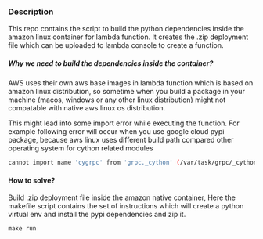 ### Description

This repo contains the script to build the python dependencies inside the amazon linux container for lambda function. 
It creates the .zip deployment file which can be uploaded to lambda console to create a function.

##### Why we need to build the dependencies inside the container? 
AWS uses their own aws base images in lambda function which is based on amazon linux distribution, 
so sometime when you build a package in your machine (macos, windows or any other linux distribution) might not 
compatable with native aws linux os distribution. 

This might lead into some import error while executing the function. For example following error will occur when you
use google cloud pypi package, because aws linux uses different build path compared other operating system 
for cython related modules

```bash
cannot import name 'cygrpc' from 'grpc._cython' (/var/task/grpc/_cython/__init__.py)
```

#### How to solve?

Build .zip deployment file inside the amazon native container, Here the makefile script contains the set of instructions
which will create a python virtual env and install the pypi dependencies and zip it. 

```csv
make run
```

